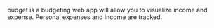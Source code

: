 budget is a budgeting web app will allow you to visualize income and expense.
Personal expenses and income are tracked.
